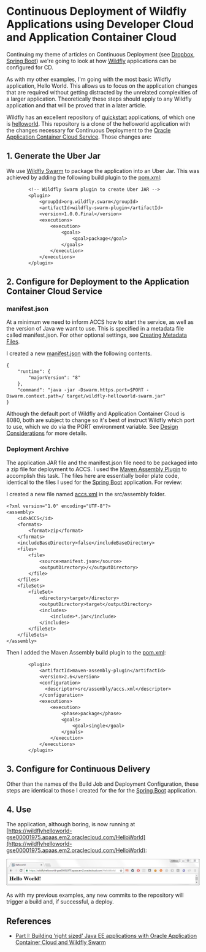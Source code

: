 # Continuous Deployment of Wildfly Applications using Developer Cloud and Application Container Cloud #

Continuing my theme of articles on Continuous Deployment (see [Dropbox](https://wbrianleonard.wordpress.com/2016/08/05/continuous-delivery-of-microservices-using-dropwizard-developer-cloud-and-application-container-cloud/), [Spring Boot](https://wbrianleonard.wordpress.com/2016/10/14/continuous-deployment-of-spring-boot-applications-using-developer-cloud-and-application-container-cloud/)) we're going to look at how [Wildfly](http://wildfly.org/) applications can be configured for CD.

As with my other examples, I'm going with the most basic Wildfly application, Hello World. This allows us to focus on the application changes that are required without getting distracted by the unrelated complexities of a larger application. Theoretically these steps should apply to any Wildfly application and that will be proved that in a later article.

Wildfly has an excellent repository of [quickstart](https://github.com/wildfly/quickstart) applications, of which one is [helloworld](https://github.com/wildfly/quickstart/tree/10.x/helloworld). This repository is a clone of the helloworld application with the changes necessary for Continuous Deployment to the [Oracle Application Container Cloud Service](https://cloud.oracle.com/en_US/acc?tabID=1447830811338). Those changes are:

## 1. Generate the Uber Jar ##
We use [Wildfly Swarm](http://wildfly-swarm.io/) to package the application into an Uber Jar. This was achieved by adding the following build plugin to the [pom.xml](https://github.com/wbleonard/accs-wildfly/blob/master/pom.xml):

			<!-- Wildfly Swarm plugin to create Uber JAR -->
			<plugin>  
                <groupId>org.wildfly.swarm</groupId>  
                <artifactId>wildfly-swarm-plugin</artifactId>  
                <version>1.0.0.Final</version>  
                <executions>  
                    <execution>  
                        <goals>  
                            <goal>package</goal>  
                        </goals>  
                    </execution>  
                </executions>  
			</plugin>  		

## 2. Configure for Deployment to the Application Container Cloud Service

### manifest.json ###

At a minimum we need to inform ACCS how to start the service, as well as the version of Java we want to use. This is specified in a metadata file called manifest.json. For other optional settings, see [Creating Metadata Files](http://docs.oracle.com/cloud/latest/apaas_gs/DVCJV/GUID-D98FB882-5E58-4318-9DCB-4B404FD86E14.htm#DVCJV-GUID-D98FB882-5E58-4318-9DCB-4B404FD86E14).

I created a new [manifest.json](https://github.com/wbleonard/accs-wildfly/blob/master/manifest.json) with the following contents. 

    {  
        "runtime": {  
            "majorVersion": "8"  
        },  
        "command": "java -jar -Dswarm.https.port=$PORT -Dswarm.context.path=/ target/wildfly-helloworld-swarm.jar"
	} 


Although the default port of Wildfly and Application Container Cloud is 8080, both are subject to change so it's best of instruct Wildfly which port to use, which we do via the PORT environment variable. See [Design Considerations](http://docs.oracle.com/cloud/latest/apaas_gs/DVCJV/GUID-06172FD2-778D-4882-9BE9-0C1ED9484E8E.htm#DVCJV-GUID-06172FD2-778D-4882-9BE9-0C1ED9484E8E) for more details.

### Deployment Archive ###
 
The application JAR file and the manifest.json file need to be packaged into a zip file for deployment to ACCS. I used the [Maven Assembly Plugin](http://maven.apache.org/plugins/maven-assembly-plugin/) to accomplish this task. The files here are essentially boiler plate code, identical to the files I used for the [Spring Boot](https://wbrianleonard.wordpress.com/2016/10/14/continuous-deployment-of-spring-boot-applications-using-developer-cloud-and-application-container-cloud/) application. For review:

I created a new file named [accs.xml](https://github.com/wbleonard/accs-wildfly/blob/master/src/assembly/accs.xml) in the src/assembly folder. 

	<?xml version="1.0" encoding="UTF-8"?>
	<assembly>
	    <id>ACCS</id>
	    <formats>
	        <format>zip</format>
	    </formats>
	    <includeBaseDirectory>false</includeBaseDirectory>
	    <files>
	        <file>
	            <source>manifest.json</source>
	            <outputDirectory>/</outputDirectory>
	        </file>
	    </files>
	    <fileSets>
	        <fileSet>
	            <directory>target</directory>
	            <outputDirectory>target</outputDirectory>
	            <includes>
	                <include>*.jar</include>
	            </includes>
	        </fileSet>
	    </fileSets>
	</assembly>

Then I added the Maven Assembly build plugin to the [pom.xml](https://github.com/wbleonard/accs-wildfly/blob/master/pom.xml):

            <plugin>
                <artifactId>maven-assembly-plugin</artifactId>
                <version>2.6</version>
                <configuration>
                  <descriptor>src/assembly/accs.xml</descriptor>
                </configuration>
                <executions>
                    <execution>
                        <phase>package</phase>
                        <goals>
                            <goal>single</goal>
                        </goals>
                    </execution>
                </executions>                
            </plugin>

## 3. Configure for Continuous Delivery ##
Other than the names of the Build Job and Deployment Configuration, these steps are identical to those I created for the for the [Spring Boot](https://wbrianleonard.wordpress.com/2016/10/14/continuous-deployment-of-spring-boot-applications-using-developer-cloud-and-application-container-cloud/) application.

## 4. Use ##

The application, although boring, is now running at [https://wildflyhelloworld-gse00001975.apaas.em2.oraclecloud.com/HelloWorld](https://wildflyhelloworld-gse00001975.apaas.em2.oraclecloud.com/HelloWorld):

![](https://github.com/OracleNATD/accs-wildfly/blob/master/images/HelloWorld.JPG)

As with my previous examples, any new commits to the repository will trigger a build and, if successful, a deploy. 

## References ##

- [Part I: Building ‘right sized’ Java EE applications with Oracle Application Container Cloud and Wildfly Swarm](https://community.oracle.com/community/cloud_computing/oracle-cloud-developer-solutions/blog/2016/08/31/part-i-building-right-sized-java-ee-applications-with-oracle-application-container-cloud-and-wildfly-swarm) 

